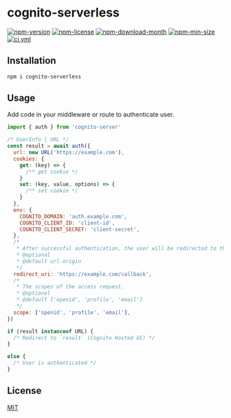 <!----- BEGIN GHOST DOCS HEADER ----->

# cognito-serverless

<!----- BEGIN GHOST DOCS BADGES ----->

<a href="https://npmjs.com/package/cognito-serverless"><img src="https://img.shields.io/npm/v/cognito-serverless" alt="npm-version" /></a> <a href="https://npmjs.com/package/cognito-serverless"><img src="https://img.shields.io/npm/l/cognito-serverless" alt="npm-license" /></a> <a href="https://npmjs.com/package/cognito-serverless"><img src="https://img.shields.io/npm/dm/cognito-serverless" alt="npm-download-month" /></a> <a href="https://npmjs.com/package/cognito-serverless"><img src="https://img.shields.io/bundlephobia/min/cognito-serverless" alt="npm-min-size" /></a> <a href="https://github.com/jill64/cognito-serverless/actions/workflows/ci.yml"><img src="https://github.com/jill64/cognito-serverless/actions/workflows/ci.yml/badge.svg" alt="ci.yml" /></a>

<!----- END GHOST DOCS BADGES ----->

<!----- END GHOST DOCS HEADER ----->

## Installation

```sh
npm i cognito-serverless
```

## Usage

Add code in your middleware or route to authenticate user.

```js
import { auth } from 'cognito-server'

/* UserInfo | URL */
const result = await auth({
  url: new URL('https://example.com'),
  cookies: {
    get: (key) => {
      /** get cookie */
    }
    set: (key, value, options) => {
      /** set cookie */
    }
  },
  env: {
    COGNITO_DOMAIN: 'auth.example.com',
    COGNITO_CLIENT_ID: 'client-id',
    COGNITO_CLIENT_SECRET: 'client-secret',
  },
  /*
   * After successful authentication, the user will be redirected to this URL.
   * @optional
   * @default url.origin
   */
  redirect_uri: 'https://example.com/callback',
  /*
   * The scopes of the access request.
   * @optional
   * @default ['openid', 'profile', 'email']
   */
  scope: ['openid', 'profile', 'email'],
})

if (result instanceof URL) {
  /* Redirect to `result` (Cognito Hosted UI) */
}

else {
  /* User is authenticated */
}

```

<!----- BEGIN GHOST DOCS FOOTER ----->

## License

[MIT](LICENSE)

<!----- END GHOST DOCS FOOTER ----->
